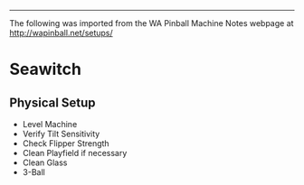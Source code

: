 ***
The following was imported from the WA Pinball Machine Notes webpage at http://wapinball.net/setups/
# Seawitch
## Physical Setup
-   Level Machine
-   Verify Tilt Sensitivity
-   Check Flipper Strength
-   Clean Playfield if necessary
-   Clean Glass
-   3-Ball
